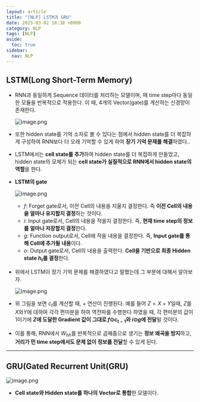 ```yaml
---
layout: article
title: "[NLP] LSTM과 GRU"
date: 2025-03-02 18:38 +0900
category: NLP
tags: [NLP]
aside:
  toc: true
sidebar:
  nav: NLP
---
```

## LSTM(Long Short-Term Memory)

- RNN과 동일하게 Sequence 데이터를 처리하는 모델이며, 매 time step마다 동일한 모듈을 반복적으로 적용한다. 이 때, 4개의 Vector(gate)를 계산하는 신경망이 존재한다.
    
    ![image.png](attachment:af32f066-10ed-4539-b2a1-c218b5c8ab26:image.png)
    
- 또한 hidden state를 기억 소자로 볼 수 있다는 점에서 hidden state를 더 복잡하게 구성하여 RNN보다 더 오래 기억할 수 있게 하여 **장기 기억 문제를 해결**하였다..
- LSTM에서는 **cell state를 추가**하여 hidden state를 더 복잡하게 만들었고, hidden state의 모체가 되는 **cell state가 실질적으로 RNN에서 hidden state의 역할**을 한다.
- **LSTM의 gate**
    
    ![image.png](attachment:9e132175-3953-49ee-a483-73bb3c988e78:image.png)
    
    - $f$: Forget gate로서, 이전 Cell의 내용을 지울지 결정한다. 즉 **이전 Cell의 내용을 얼마나 유지할지 결정**하는 것이다.
    - $i$: Input gate로서, Cell의 내용을 적을지 결정한다. 즉, **현재 time step의 정보를 얼마나 저장할지 결정**한다.
    - $g$: Function output로서, Cell에 적을 내용을 결정한다. 즉, **Input gate를 통해 Cell에 추가될 내용**이다.
    - $o$: Output gate로서, Cell의 내용을 출력한다. **Cell을 기반으로 최종 Hidden state $h_t$를 결정**한다.
- 위에서 LSTM이 장기 기억 문제를 해결하였다고 말했는데 그 부분에 대해서 알아보자.
    
    ![image.png](attachment:3f7554b1-f8b8-4f2a-a12c-b7529549feab:image.png)
    
- 위 그림을 보면 $c_t$를 계산할 때, + 연산이 진행된다. 예를 들어 $Z=X+Y$일때, $Z$를 $X$와$Y$에 대하여 각각 편미분을 하여 역전파를 수행한다 하였을 때, 각 편미분의 값이 1이기에 **$Z$에 도달한 Gradient 값이 그대로 $f$⊙$c_{t-1}$와 $i$⊙$g$에 전달**될 것이다.
- 이를 통해, RNN에서 $W_{hh}$를 반복적으로 곱해줌으로 생기는 **정보 왜곡을 방지**하고, **거리가 먼 time step에서도 문제 없이 정보를 전달**할 수 있게 된다.

---

## GRU(Gated Recurrent Unit(GRU)

![image.png](attachment:76200ab6-9e52-458e-8bc8-54a8c33f7f78:image.png)

- **Cell state와 Hidden state를 하나의 Vector로 통합**한 모델이다.